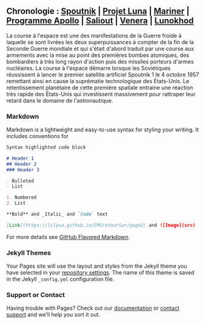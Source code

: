 ## Chronologie : [Spoutnik]() | [Projet Luna]() | [Mariner]() | [Programme Apollo](programmeApollo.md) | [Saliout]() | [Venera]() | [Lunokhod]()

La course à l'espace est une des manifestations de la Guerre froide à laquelle se sont livrées les deux superpuissances à compter de la fin de la Seconde Guerre mondiale et qui s'était d'abord traduit par une course aux armements avec la mise au point des premières bombes atomiques, des bombardiers à très long rayon d'action puis des missiles porteurs d'armes nucléaires. La course à l'espace démarre lorsque les Soviétiques réussissent à lancer le premier satellite artificiel Spoutnik 1 le 4 octobre 1957 remettant ainsi en cause la suprématie technologique des États-Unis. Le retentissement planétaire de cette première spatiale entraine une réaction très rapide des États-Unis qui investissent massivement pour rattraper leur retard dans le domaine de l'astronautique.


### Markdown

Markdown is a lightweight and easy-to-use syntax for styling your writing. It includes conventions for

```markdown
Syntax highlighted code block

# Header 1
## Header 2
### Header 3

- Bulleted
- List

1. Numbered
2. List

**Bold** and _Italic_ and `Code` text

[Link](https://lilysa.github.io/CMSretourSur/page2) and ![Image](src)
```

For more details see [GitHub Flavored Markdown](https://guides.github.com/features/mastering-markdown/).

### Jekyll Themes

Your Pages site will use the layout and styles from the Jekyll theme you have selected in your [repository settings](https://github.com/lilysa/CMSretourSur/settings). The name of this theme is saved in the Jekyll `_config.yml` configuration file.

### Support or Contact

Having trouble with Pages? Check out our [documentation](https://help.github.com/categories/github-pages-basics/) or [contact support](https://github.com/contact) and we’ll help you sort it out.
